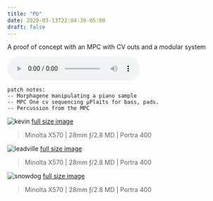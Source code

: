 ```yaml
---
title: "Pb"
date: 2020-03-13T22:04:39-05:00
draft: false
---
```


A proof of concept with an MPC with CV outs and a modular system

<audio controls autobuffer src="/audio/beatgen.mp3"></audio>

    patch notes:
    -- Morphagene manipulating a piano sample
    -- MPC One cv sequencing μPlaits for bass, pads.
    -- Percussion from the MPC

![kevin](/img/kevin.jpg)
[full size image](http://joeydrew.com/img/kevin.jpg)

>Minolta X570 | 28mm ƒ/2.8 MD | Portra 400

![leadville](/img/leadville.jpg)
[full size image](http://joeydrew.com/img/leadville.jpg)

>Minolta X570 | 28mm ƒ/2.8 MD | Portra 400

![snowdog](/img/snowdog.jpg)
[full size image](http://joeydrew.com/img/snowdog.jpg)

>Minolta X570 | 28mm ƒ/2.8 MD | Portra 400